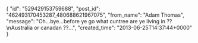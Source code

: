  {
   "id": "529429153759688",
   "post_id": "462493170453287_480688621967075",
   "from_name": "Adam Thomas",
   "message": "Oh...bye...before ye go what cuntree are ye living in ??\nAustralia or canadan ??...",
   "created_time": "2013-06-25T14:37:44+0000"
 }
